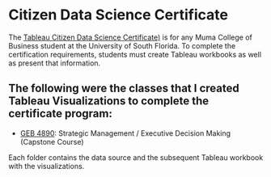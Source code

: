 # Citizen Data Science Certificate
The [Tableau Citizen Data Science Certificate)](https://www.usf.edu/business/centers/analytics-creativity/tableau-citizen-data-science-certificate.aspx) is for any Muma College of Business student at the University of South Florida. To complete the certification requirements, students must create Tableau workbooks as well as present that information.

The following were the classes that I created Tableau Visualizations to complete the certificate program:
-   
- [GEB 4890](https://cloud.usf.edu/academic-programs/details/prefix/GEB/code/4890): Strategic  Management / Executive Decision Making (Capstone Course)


Each folder contains the data source and the subsequent Tableau workbook with the visualizations.
